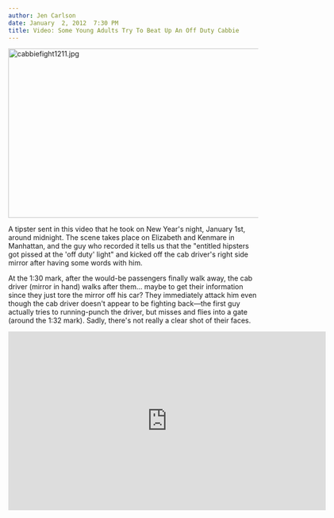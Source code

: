 ```yaml
---
author: Jen Carlson
date: January  2, 2012  7:30 PM
title: Video: Some Young Adults Try To Beat Up An Off Duty Cabbie
---
```


<p><span class="mt-enclosure mt-enclosure-image" style="display: inline;"> <img alt="cabbiefight1211.jpg" src="https://web.archive.org/web/20120104105751im_/http://gothamist.com/attachments/arts_jen/cabbiefight1211.jpg" width="640" height="341" class="image-none"> </span></p>

<p>A tipster sent in this video that he took on New Year&apos;s night, January 1st, around midnight. The scene takes place on Elizabeth and Kenmare in Manhattan, and the guy who recorded it tells us that the &quot;entitled hipsters got pissed at the &apos;off duty&apos; light&quot; and kicked off the cab driver&apos;s right side mirror after having some words with him. </p>

<p>At the 1:30 mark, after the would-be passengers finally walk away, the cab driver (mirror in hand) walks after them... maybe to get their information since they just tore the mirror off his car? They immediately attack him even though the cab driver doesn&apos;t appear to be fighting back&#x2014;the first guy actually tries to running-punch the driver, but misses and flies into a gate (around the 1:32 mark). Sadly, there&apos;s not really a clear shot of their faces.</p>

<p><iframe width="640" height="360" src="https://web.archive.org/web/20120104105751if_/http://www.youtube.com/embed/tOCAsDf0XAQ" frameborder="0" allowfullscreen></iframe></p>